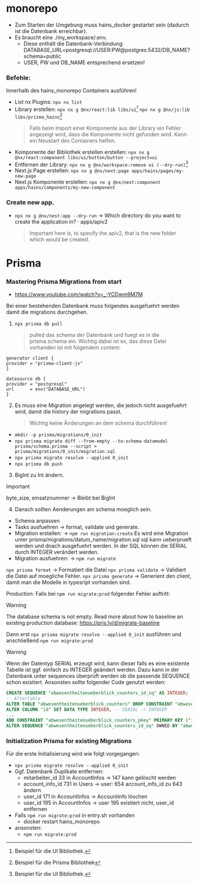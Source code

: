 # monorepo

- Zum Starten der Umgebung muss hains_docker gestartet sein (dadurch ist die Datenbank erreichbar).
- Es braucht eine ./my_workspace/.env.
  - Diese enthält die Datenbank-Verbindung:
    DATABASE_URL=postgresql://USER:PW@postgres:5432/DB_NAME?schema=public
  - USER, PW und DB_NAME entsprechend ersetzen!

### Befehle:

Innerhalb des hains_monorepo Containers ausführen!

- List nx Plugins:
  `npx nx list`
- Library erstellen:
  `npx nx g @nx/react:lib libs/ui`[^1]
  `npx nx g @nx/js:lib libs/prisma_hains`[^2]
  > Falls beim Import einer Komponente aus der Library ein Fehler angezeigt wird, dass die Komponente nicht gefunden wird. Kann ein Neustart des Containers helfen.
- Komponente der Bibliothek erstellen erstellen:
  `npx nx g @nx/react:component libs/ui/button/button --project=ui`
- Entfernen der Library:
  `npx nx g @nx/workspace:remove ui (--dry-run)`[^1]
- Next.js Page erstellen:
  `npx nx g @nx/next:page apps/hains/pages/my-new-page`
- Next.js Komponente erstellen:
  `npx nx g @nx/next:component apps/hains/components/my-new-component`

### Create new app.

- `npx nx g @nx/nest:app --dry-run`
  -> Which directory do you want to create the application in? · apps/apiv2
  > Important here is, to specify the apiv2, that is the new folder which would be created.

[^1]: Beispiel für die UI Bibliothek.
[^2]: Beispiel für die Prisma Bibliothek

# Prisma

### Mastering Prisma Migrations from start

- https://www.youtube.com/watch?v=_-YCDwm9M7M

Bei einer bestehenden Datenbank muss folgendes ausgefuehrt werden damit die migrations durchgehen.

1.  `npx prisma db pull`
    > pulled das schema der Datenbank und fuegt es in die prisma.schema ein.
    > Wichtig dabei ist es, das diese Datei vorhanden ist mit folgendem content:

```prisma
generator client {
provider = "prisma-client-js"
}

datasource db {
provider = "postgresql"
url      = env("DATABASE_URL")
}
```

2. Es muss eine Migration angelegt werden, die jedoch nicht ausgefuehrt wird, damit die history der migrations passt.
   > Wichtig keine Änderungen an dem schema durchführen!

- `mkdir -p prisma/migrations/0_init`
- `npx prisma migrate diff --from-empty --to-schema-datamodel prisma/schema.prisma --script > prisma/migrations/0_init/migration.sql`
- `npx prisma migrate resolve --applied 0_init`
- `npx prisma db push`

3. BigInt zu Int ändern.

> [!IMPORTANT]
> byte_size, einsatznummer -> Bleibt bei BigInt

4. Danach sollten Aenderungen am schema moeglich sein.

- Schema anpassen
- Tasks ausfuehren -> format, validate und generate.
- Migration erstellen: -> `npm run migration:create`
  Es wird eine Migration unter prisma/migrations/datum_name/migration.sql
  sql kann ueberprueft werden und dnach ausgefuehrt werden.
  In der SQL können die SERIAL durch INTEGER verändert werden.
- Migration ausfuehren: -> `npm run migrate`

`npx prisma format` -> Formatiert die Datei
`npx prisma validate` -> Validiert die Datei auf moegliche Fehler.
`npx prisma generate` -> Generient den client, damit man die Modelle in typesript vorhanden sind.

Production:
Falls bei `npm run migrate:prod` folgender Fehler auftritt:

> [!WARNING]
> The database schema is not empty. Read more about how to baseline an existing production database: https://pris.ly/d/migrate-baseline

Dann erst `npx prisma migrate resolve --applied 0_init` ausführen und anschließend `npm run migrate:prod`

> [!WARNING]
> Wenn der Datentyp SERIAL erzeugt wird, kann dieser falls es eine existente Tabelle ist ggf. einfach zu INTEGER geändert werden.
> Dazu kann in der Datenbank unter sequences überprüft werden ob die passende SEQUENCE schon existiert.
> Ansonsten sollte folgender Code genutzt werden:

```SQL
CREATE SEQUENCE "abwesentheitenueberblick_counters_id_sq" AS INTEGER;
-- AlterTable
ALTER TABLE "abwesentheitenueberblick_counters" DROP CONSTRAINT "abwesentheitenueberblick_counters_pkey",
ALTER COLUMN "id" SET DATA TYPE INTEGER, -- SERIAL -> INTEGER
...
ADD CONSTRAINT "abwesentheitenueberblick_counters_pkey" PRIMARY KEY ("id");
ALTER SEQUENCE "abwesentheitenueberblick_counters_id_sq" OWNED BY "abwesentheitenueberblick_counters"."id";
```

### Initialization Prisma for existing Migrations

Für die erste Initialisierung wird wie folgt vorgegangen:

- `npx prisma migrate resolve --applied 0_init`
- Ggf. Datenbank Duplikate entfernen:
  - mitarbeiter_id 33 in AccountInfos -> 147 kann gelöscht werden
  - account_info_id 731 in Users -> user: 654 account_info_id zu 643 ändern
  - user_id 171 in AccountInfos -> Accountinfo löschen
  - user_id 195 in AccountInfos -> user 195 existiert nicht, user_id entfernen
- Falls `npm run migrate:prod` in entry.sh vorhanden
  - docker restart hains_monorepo
- ansonsten:
  - `npm run migrate:prod`
